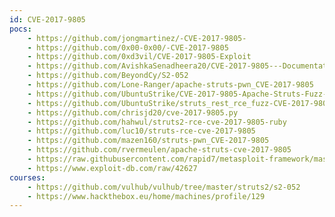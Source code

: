 ```yaml
---
id: CVE-2017-9805
pocs:
    - https://github.com/jongmartinez/-CVE-2017-9805-
    - https://github.com/0x00-0x00/-CVE-2017-9805
    - https://github.com/0xd3vil/CVE-2017-9805-Exploit
    - https://github.com/AvishkaSenadheera20/CVE-2017-9805---Documentation---IT19143378
    - https://github.com/BeyondCy/S2-052
    - https://github.com/Lone-Ranger/apache-struts-pwn_CVE-2017-9805
    - https://github.com/UbuntuStrike/CVE-2017-9805-Apache-Struts-Fuzz-N-Sploit
    - https://github.com/UbuntuStrike/struts_rest_rce_fuzz-CVE-2017-9805-
    - https://github.com/chrisjd20/cve-2017-9805.py
    - https://github.com/hahwul/struts2-rce-cve-2017-9805-ruby
    - https://github.com/luc10/struts-rce-cve-2017-9805
    - https://github.com/mazen160/struts-pwn_CVE-2017-9805
    - https://github.com/rvermeulen/apache-struts-cve-2017-9805
    - https://raw.githubusercontent.com/rapid7/metasploit-framework/master/modules/exploits/multi/http/struts2_rest_xstream.rb
    - https://www.exploit-db.com/raw/42627
courses:
    - https://github.com/vulhub/vulhub/tree/master/struts2/s2-052
    - https://www.hackthebox.eu/home/machines/profile/129
---
```

